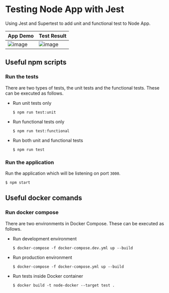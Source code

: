# Testing Node App with Jest

Using Jest and Supertest to add unit and functional test to Node App.

| App Demo                                                                                                        | Test Result                                                                                                     |
| --------------------------------------------------------------------------------------------------------------- | --------------------------------------------------------------------------------------------------------------- |
| ![image](https://user-images.githubusercontent.com/29106855/124027580-a9264700-d9b8-11eb-9f30-0a200f99f8ff.png) | ![image](https://user-images.githubusercontent.com/29106855/109544234-4fa71d80-7a95-11eb-8c93-57a01a0a35b4.png) |

## Useful npm scripts

### Run the tests

There are two types of tests, the unit tests and the functional tests. These can be executed as follows.

-   Run unit tests only

    ```console
    $ npm run test:unit
    ```

-   Run functional tests only

    ```console
    $ npm run test:functional
    ```

-   Run both unit and functional tests

    ```console
    $ npm run test
    ```

### Run the application

Run the application which will be listening on port `3000`.

```console
$ npm start
```

## Useful docker comands

### Run docker compose

There are two environments in Docker Compose. These can be executed as follows.

-   Run development environment

    ```console
    $ docker-compose -f docker-compose.dev.yml up --build
    ```

-   Run production environment

    ```console
    $ docker-compose -f docker-compose.yml up --build
    ```

-   Run tests inside Docker container

    ```console
    $ docker build -t node-docker --target test .
    ```
